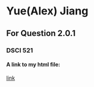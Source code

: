 # Yue(Alex) Jiang
## For Question 2.0.1
### DSCI 521


#### A link to my html file: 
[link](https://github.com/FurFurJohn/DSCI_521_lab3/Lab3_Another_Markdown.html)
